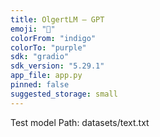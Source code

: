 ```yaml
---
title: OlgertLM — GPT
emoji: "🤖"
colorFrom: "indigo"
colorTo: "purple"
sdk: "gradio"
sdk_version: "5.29.1"
app_file: app.py
pinned: false
suggested_storage: small
---
```


Test model Path: datasets/text.txt
